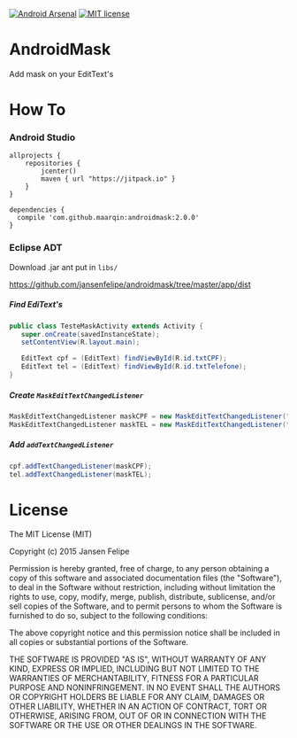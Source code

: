 [![Android Arsenal](https://img.shields.io/badge/Android%20Arsenal-AndroidMask-green.svg?style=flat)](https://android-arsenal.com/details/1/2089)
[![MIT license](https://img.shields.io/dub/l/vibe-d.svg)](http://opensource.org/licenses/MIT)

# AndroidMask

Add mask on your EditText's

# How To

### Android Studio
```
allprojects {
    repositories {
        jcenter()
        maven { url "https://jitpack.io" }
    }
}
```

```
dependencies {
  compile 'com.github.maarqin:androidmask:2.0.0'
}
```
### Eclipse ADT

Download .jar ant put in `libs/`

https://github.com/jansenfelipe/androidmask/tree/master/app/dist

##### Find EdiText's

```java
public class TesteMaskActivity extends Activity {
   super.onCreate(savedInstanceState);
   setContentView(R.layout.main);

   EditText cpf = (EditText) findViewById(R.id.txtCPF);
   EditText tel = (EditText) findViewById(R.id.txtTelefone);
}
```
##### Create `MaskEditTextChangedListener`

```java
MaskEditTextChangedListener maskCPF = new MaskEditTextChangedListener("###.###.###-##", cpf);
MaskEditTextChangedListener maskTEL = new MaskEditTextChangedListener("(##)####-####", tel);
```

##### Add `addTextChangedListener`

```java
cpf.addTextChangedListener(maskCPF);
tel.addTextChangedListener(maskTEL);
```
# License

The MIT License (MIT)

Copyright (c) 2015 Jansen Felipe

Permission is hereby granted, free of charge, to any person obtaining a copy
of this software and associated documentation files (the "Software"), to deal
in the Software without restriction, including without limitation the rights
to use, copy, modify, merge, publish, distribute, sublicense, and/or sell
copies of the Software, and to permit persons to whom the Software is
furnished to do so, subject to the following conditions:

The above copyright notice and this permission notice shall be included in
all copies or substantial portions of the Software.

THE SOFTWARE IS PROVIDED "AS IS", WITHOUT WARRANTY OF ANY KIND, EXPRESS OR
IMPLIED, INCLUDING BUT NOT LIMITED TO THE WARRANTIES OF MERCHANTABILITY,
FITNESS FOR A PARTICULAR PURPOSE AND NONINFRINGEMENT. IN NO EVENT SHALL THE
AUTHORS OR COPYRIGHT HOLDERS BE LIABLE FOR ANY CLAIM, DAMAGES OR OTHER
LIABILITY, WHETHER IN AN ACTION OF CONTRACT, TORT OR OTHERWISE, ARISING FROM,
OUT OF OR IN CONNECTION WITH THE SOFTWARE OR THE USE OR OTHER DEALINGS IN
THE SOFTWARE.
